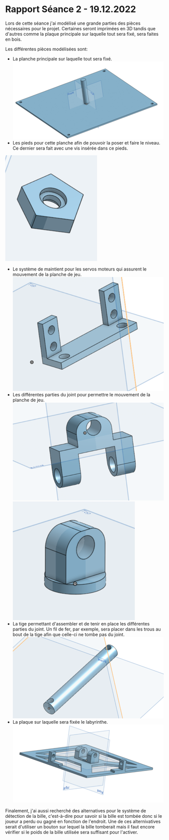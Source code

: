 # Rapport Séance 2 - 19.12.2022

Lors de cette séance j'ai modélisé une grande parties des pièces nécessaires pour le projet. Certaines seront imprimées en 3D tandis que d'autres comme la plaque principale sur laquelle tout sera fixé, sera faites en bois.

Les différentes pièces modélisées sont:
- La planche principale sur laquelle tout sera fixé.
![Planche principale](/Documentation/Pictures/Seance_2/base_plate.PNG)
- Les pieds pour cette planche afin de pouvoir la poser et faire le niveau. Ce dernier sera fait avec une vis insérée dans ce pieds.

![Pieds de la planche principale](/Documentation/Pictures/Seance_2/foot_base_plate.PNG)
- Le système de maintient pour les servos moteurs qui assurent le mouvement de la planche de jeu.
![Système de maintient pour les servos moteurs](/Documentation/Pictures/Seance_2/servo_hold.PNG)
- Les différentes parties du joint pour permettre le mouvement de la planche de jeu.
![Joint partie 1](/Documentation/Pictures/Seance_2/joint_1.PNG)
![Joint partie 2](/Documentation/Pictures/Seance_2/joint_2.PNG)
- La tige permettant d'assembler et de tenir en place les différentes parties du joint. Un fil de fer, par exemple, sera placer dans les trous au bout de la tige afin que celle-ci ne tombe pas du joint.
![Tige](/Documentation/Pictures/Seance_2/rod.PNG)
- La plaque sur laquelle sera fixée le labyrinthe.
![Plaque de fixation du labyrinthe](/Documentation/Pictures/Seance_2/game_plate.PNG)


Finalement, j'ai aussi recherché des alternatives pour le système de détection de la bille, c'est-à-dire pour savoir si la bille est tombée donc si le joueur a perdu ou gagné en fonction de l'endroit. Une de ces alternivatives serait d'utiliser un bouton sur lequel la bille tomberait mais il faut encore vérifier si le poids de la bille utilisée sera suffisant pour l'activer.

